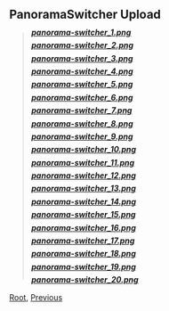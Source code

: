 ## PanoramaSwitcher Upload
> ##### [panorama-switcher_1.png](./panorama-switcher_1.png)
> ##### [panorama-switcher_2.png](./panorama-switcher_2.png)
> ##### [panorama-switcher_3.png](./panorama-switcher_3.png)
> ##### [panorama-switcher_4.png](./panorama-switcher_4.png)
> ##### [panorama-switcher_5.png](./panorama-switcher_5.png)
> ##### [panorama-switcher_6.png](./panorama-switcher_6.png)
> ##### [panorama-switcher_7.png](./panorama-switcher_7.png)
> ##### [panorama-switcher_8.png](./panorama-switcher_8.png)
> ##### [panorama-switcher_9.png](./panorama-switcher_9.png)
> ##### [panorama-switcher_10.png](./panorama-switcher_10.png)
> ##### [panorama-switcher_11.png](./panorama-switcher_11.png)
> ##### [panorama-switcher_12.png](./panorama-switcher_12.png)
> ##### [panorama-switcher_13.png](./panorama-switcher_13.png)
> ##### [panorama-switcher_14.png](./panorama-switcher_14.png)
> ##### [panorama-switcher_15.png](./panorama-switcher_15.png)
> ##### [panorama-switcher_16.png](./panorama-switcher_16.png)
> ##### [panorama-switcher_17.png](./panorama-switcher_17.png)
> ##### [panorama-switcher_18.png](./panorama-switcher_18.png)
> ##### [panorama-switcher_19.png](./panorama-switcher_19.png)
> ##### [panorama-switcher_20.png](./panorama-switcher_20.png)

[Root](/), [Previous](../)
<head><style>blockquote>h5 { line-height:0!important } body { background:url(/assets/images/minecraft_bg.png)!important; background-repeat: no-repeat!important; background-size:cover!important; background-position-x:center!important; } </style></head>

